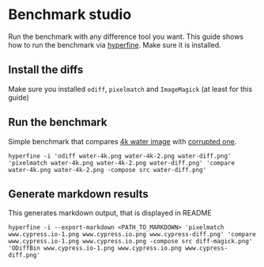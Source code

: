 # Benchmark studio

Run the benchmark with any difference tool you want. This guide shows how to run the benchmark via [hyperfine](https://github.com/sharkdp/hyperfine). Make sure it is installed.

## Install the diffs

Make sure you installed `odiff`, `pixelmatch` and `ImageMagick` (at least for this guide)

## Run the benchmark

Simple benchmark that compares [4k water image](./water-4k.png) with [corrupted one](./water-4k-2.png).

```
hyperfine -i 'odiff water-4k.png water-4k-2.png water-diff.png'  'pixelmatch water-4k.png water-4k-2.png water-diff.png' 'compare water-4k.png water-4k-2.png -compose src water-diff.png'

```

## Generate markdown results

This generates markdown output, that is displayed in README

```
hyperfine -i --export-markdown <PATH_TO_MARKDOWN> 'pixelmatch www.cypress.io-1.png www.cypress.io.png www.cypress-diff.png' 'compare www.cypress.io-1.png www.cypress.io.png -compose src diff-magick.png' 'ODiffBin www.cypress.io-1.png www.cypress.io.png www.cypress-diff.png'
```

